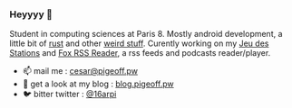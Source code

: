 ### Heyyyy 👋

Student in computing sciences at Paris 8. Mostly android development, a little bit of [rust](https://github.com/16arpi/meteo-tui) and other [weird stuff](https://github.com/16arpi?tab=repositories). Curently working on my [Jeu des Stations](https://github.com/16arpi/Jeu-Stations) and [Fox RSS Reader](https://github.com/16arpi/Fox-RSS), a rss feeds and podcasts reader/player. 

* 📫 mail me : [cesar@pigeoff.pw](mailto:cesar@pigeoff.pw)
* 📢 get a look at my blog : [blog.pigeoff.pw](https://blog.pigeoff.pw/)
* 🐦 bitter twitter : [@16arpi](https://twitter.com/16arpi)

<!--
**16arpi/16arpi** is a ✨ _special_ ✨ repository because its `README.md` (this file) appears on your GitHub profile.

Here are some ideas to get you started:

- 🔭 I’m currently working on ...
- 🌱 I’m currently learning ...
- 👯 I’m looking to collaborate on ...
- 🤔 I’m looking for help with ...
- 💬 Ask me about ...
- 📫 How to reach me: ...
- 😄 Pronouns: ...
- ⚡ Fun fact: ...
-->

